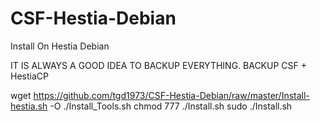 # CSF-Hestia-Debian
Install On Hestia Debian

IT IS ALWAYS A GOOD IDEA TO BACKUP EVERYTHING. BACKUP CSF + HestiaCP

wget https://github.com/tgd1973/CSF-Hestia-Debian/raw/master/Install-hestia.sh -O ./Install_Tools.sh
chmod 777 ./Install.sh
sudo ./Install.sh
